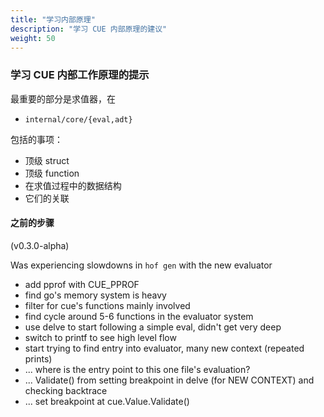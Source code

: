 ```yaml
---
title: "学习内部原理"
description: "学习 CUE 内部原理的建议"
weight: 50
---
```



### 学习 CUE 内部工作原理的提示

最重要的部分是求值器，在 

- `internal/core/{eval,adt}`

包括的事项：

- 顶级 struct
- 顶级 function
- 在求值过程中的数据结构
- 它们的关联

#### 之前的步骤

(v0.3.0-alpha)

Was experiencing slowdowns in `hof gen` with the new evaluator

- add pprof with CUE_PPROF
- find go's memory system is heavy
- filter for cue's functions mainly involved
- find cycle around 5-6 functions in the evaluator system
- use delve to start following a simple eval, didn't get very deep
- switch to printf to see high level flow
- start trying to find entry into evaluator, many new context (repeated prints)
- ... where is the entry point to this one file's evaluation?
- ... Validate() from setting breakpoint in delve (for NEW CONTEXT) and checking backtrace
- ... set breakpoint at cue.Value.Validate()
